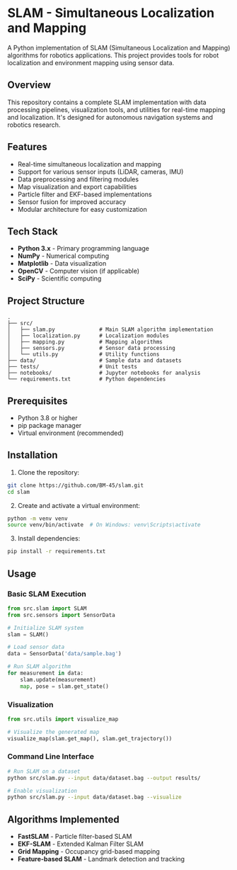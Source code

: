 # SLAM - Simultaneous Localization and Mapping

A Python implementation of SLAM (Simultaneous Localization and Mapping) algorithms for robotics applications. This project provides tools for robot localization and environment mapping using sensor data.

## Overview

This repository contains a complete SLAM implementation with data processing pipelines, visualization tools, and utilities for real-time mapping and localization. It's designed for autonomous navigation systems and robotics research.

## Features

- Real-time simultaneous localization and mapping
- Support for various sensor inputs (LiDAR, cameras, IMU)
- Data preprocessing and filtering modules
- Map visualization and export capabilities
- Particle filter and EKF-based implementations
- Sensor fusion for improved accuracy
- Modular architecture for easy customization

## Tech Stack

- **Python 3.x** - Primary programming language
- **NumPy** - Numerical computing
- **Matplotlib** - Data visualization
- **OpenCV** - Computer vision (if applicable)
- **SciPy** - Scientific computing

## Project Structure

```
.
├── src/
│   ├── slam.py              # Main SLAM algorithm implementation
│   ├── localization.py      # Localization modules
│   ├── mapping.py           # Mapping algorithms
│   ├── sensors.py           # Sensor data processing
│   └── utils.py             # Utility functions
├── data/                    # Sample data and datasets
├── tests/                   # Unit tests
├── notebooks/               # Jupyter notebooks for analysis
└── requirements.txt         # Python dependencies
```

## Prerequisites

- Python 3.8 or higher
- pip package manager
- Virtual environment (recommended)

## Installation

1. Clone the repository:
```bash
git clone https://github.com/BM-45/slam.git
cd slam
```

2. Create and activate a virtual environment:
```bash
python -m venv venv
source venv/bin/activate  # On Windows: venv\Scripts\activate
```

3. Install dependencies:
```bash
pip install -r requirements.txt
```

## Usage

### Basic SLAM Execution

```python
from src.slam import SLAM
from src.sensors import SensorData

# Initialize SLAM system
slam = SLAM()

# Load sensor data
data = SensorData('data/sample.bag')

# Run SLAM algorithm
for measurement in data:
    slam.update(measurement)
    map, pose = slam.get_state()
```

### Visualization

```python
from src.utils import visualize_map

# Visualize the generated map
visualize_map(slam.get_map(), slam.get_trajectory())
```

### Command Line Interface

```bash
# Run SLAM on a dataset
python src/slam.py --input data/dataset.bag --output results/

# Enable visualization
python src/slam.py --input data/dataset.bag --visualize
```

## Algorithms Implemented

- **FastSLAM** - Particle filter-based SLAM
- **EKF-SLAM** - Extended Kalman Filter SLAM
- **Grid Mapping** - Occupancy grid-based mapping
- **Feature-based SLAM** - Landmark detection and tracking


